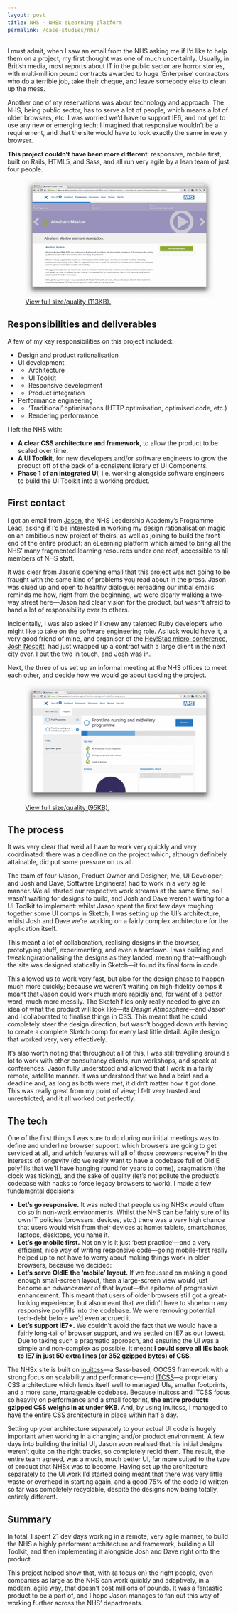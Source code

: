 ```yaml
---
layout: post
title: NHS – NHSx eLearning platform
permalink: /case-studies/nhs/
---
```


I must admit, when I saw an email from the NHS asking me if I’d like to help
them on a project, my first thought was one of much uncertainly. Usually, in
British media, most reports about IT in the public sector are horror stories,
with multi-million pound contracts awarded to huge ‘Enterprise’ contractors who
do a terrible job, take their cheque, and leave somebody else to clean up the
mess.

Another one of my reservations was about technology and approach. The NHS,
being public sector, has to serve a lot of people, which means a lot of older
browsers, etc. I was worried we’d have to support IE6, and not get to use any
new or emerging tech; I imagined that responsive wouldn’t be a requirement, and
that the site would have to look exactly the same in every browser.

**This project couldn’t have been more different**: responsive, mobile first,
built on Rails, HTML5, and Sass, and all run very agile by a lean team of just
four people.

<figure>
  <img src="/img/content/case-studies/nhs/01.png" alt="">
  <figcaption><a href="/img/content/case-studies/nhs/01-full.png">View full size/quality (113KB).</a></figcaption>
</figure>

## Responsibilities and deliverables

A few of my key responsibilities on this project included:

* Design and product rationalisation
* UI development
* * Architecture
* * UI Toolkit
* * Responsive development
* * Product integration
* Performance engineering
* * ‘Traditional’ optimisations (HTTP optimisation, optimised code, etc.)
* * Rendering performance

I left the NHS with:

* **A clear CSS architecture and framework**, to allow the product to be scaled
over time.
* **A UI Toolkit**, for new developers and/or software engineers to grow the
product off of the back of a consistent library of UI Components.
* **Phase 1 of an integrated UI**, i.e. working alongside software engineers to
build the UI Toolkit into a working product.

## First contact

I got an email from [Jason](https://twitter.com/jasonbrewster), the NHS
Leadership Academy’s Programme Lead, asking if I’d be interested in working my
design rationalisation magic on an ambitious new project of theirs, as well as
joining to build the front-end of the entire product: an eLearning platform
which aimed to bring all the NHS’ many fragmented learning resources under one
roof, accessible to all members of NHS staff.

It was clear from Jason’s opening email that this project was not going to be
fraught with the same kind of problems you read about in the press. Jason was
clued up and open to healthy dialogue: rereading our initial emails reminds me
how, right from the beginning, we were clearly walking a two-way street
here—Jason had clear vision for the product, but wasn’t afraid to hand a lot of
responsibility over to others.

Incidentally, I was also asked if I knew any talented Ruby developers who might
like to take on the software engineering role. As luck would have it, a very
good friend of mine, and organiser of the [Hey!Stac
micro-conference](http://hey.wearestac.com/), [Josh
Nesbitt](https://twitter.com/joshnesbitt), had just wrapped up a contract with
a large client in the next city over. I put the two in touch, and Josh was in.

Next, the three of us set up an informal meeting at the NHS offices to meet
each other, and decide how we would go about tackling the project.

<figure>
  <img src="/img/content/case-studies/nhs/02.png" alt="">
  <figcaption><a href="/img/content/case-studies/nhs/02-full.png">View full size/quality (95KB).</a></figcaption>
</figure>

## The process

It was very clear that we’d all have to work very quickly and very coordinated:
there was a deadline on the project which, although definitely attainable, did
put some pressure on us all.

The team of four (Jason, Product Owner and Designer; Me, UI Developer; and Josh
and Dave, Software Engineers) had to work in a very agile manner. We all
started our respective work streams at the same time, so I wasn’t waiting for
designs to build, and Josh and Dave weren’t waiting for a UI Toolkit to
implement: whilst Jason spent the first few days roughing together some UI
comps in Sketch, I was setting up the UI’s architecture, whilst Josh and Dave
we’re working on a fairly complex architecture for the application itself.

This meant a lot of collaboration, realising designs in the browser,
prototyping stuff, experimenting, and even a teardown. I was building and
tweaking/rationalising the designs as they landed, meaning that—although the
site was designed statically in Sketch—it found its final form in code.

This allowed us to work very fast, but also for the design phase to happen much
more quickly; because we weren’t waiting on high-fidelity comps it meant that
Jason could work much more rapidly and, for want of a better word, much more
messily. The Sketch files only really needed to give an idea of what the
product will look like—its _Design Atmosphere_—and Jason and I collaborated to
finalise things in CSS. This meant that he could completely steer the design
direction, but wasn’t bogged down with having to create a complete Sketch comp
for every last little detail. Agile design that worked very, very effectively.

It’s also worth noting that throughout all of this, I was still travelling
around a lot to work with other consultancy clients, run workshops, and speak
at conferences. Jason fully understood and allowed that I work in a fairly
remote, satellite manner. It was understood that we had a brief and a deadline
and, as long as both were met, it didn’t matter how it got done. This was
really great from my point of view; I felt very trusted and unrestricted, and
it all worked out perfectly.

## The tech

One of the first things I was sure to do during our initial meetings was to
define and underline browser support: which browsers are going to get serviced
at all, and which features will all of those browsers receive? In the interests
of longevity (do we really want to have a codebase full of OldIE polyfills that
we’ll have hanging round for years to come), pragmatism (the clock was
ticking), and the sake of quality (let’s not pollute the product’s codebase
with hacks to force legacy browsers to work), I made a few fundamental
decisions:

* **Let’s go responsive.** It was noted that people using NHSx would often do
so in non-work environments. Whilst the NHS can be fairly sure of its own IT
policies (browsers, devices, etc.) there was a very high chance that users
would visit from their devices at home: tablets, smartphones, laptops,
desktops, you name it.
* **Let’s go mobile first.** Not only is it just ‘best practice’—and a very
efficient, nice way of writing responsive code—going mobile-first really helped
up to not have to worry about making things work in older browsers, because we
decided:
* **Let’s serve OldIE the ‘mobile’ layout.** If we focussed on making a good
enough small-screen layout, then a large-screen view would just become an
_advancement_ of that layout—the epitome of progressive enhancement. This meant
that users of older browsers still got a great-looking experience, but also
meant that we didn’t have to shoehorn any responsive polyfills into the
codebase. We were removing potential tech-debt before we’d even accrued it.
* **Let’s support IE7+.** We couldn’t avoid the fact that we would have a
fairly long-tail of browser support, and we settled on IE7 as our lowest. Due
to taking such a pragmatic approach, and ensuring the UI was a simple and
non-complex as possible, it meant **I could serve all IEs back to IE7 in just
50 extra lines (or 352 gzipped bytes) of CSS**.

The NHSx site is built on [inuitcss](http://inuitcss.com/)—a Sass-based, OOCSS
framework with a strong focus on scalability and performance—and
[ITCSS](http://itcss.io/)—a proprietary CSS architecture which lends itself
well to managed UIs, smaller footprints, and a more sane, manageable codebase.
Because inuitcss and ITCSS focus so heavily on performance and a small
footprint, **the entire products gzipped CSS weighs in at under 9KB**. And, by
using inuitcss, I managed to have the entire CSS architecture in place within
half a day.

Setting up your architecture separately to your actual UI code is hugely
important when working in a changing and/or product environment. A few days
into building the initial UI, Jason soon realised that his initial designs
weren’t quite on the right tracks, so completely redid them. The result, the
entire team agreed, was a much, much better UI, far more suited to the type of
product that NHSx was to become. Having set up the architecture separately to
the UI work I’d started doing meant that there was very little waste or
overhead in starting again, and a good 75% of the code I’d written so far was
completely recyclable, despite the designs now being totally, entirely
different.

## Summary

In total, I spent 21 dev days working in a remote, very agile manner, to build
the NHS a highly performant architecture and framework, building a UI Toolkit,
and then implementing it alongside Josh and Dave right onto the product.

This project helped show that, with (a focus on) the right people, even
companies as large as the NHS can work quickly and adaptively, in a modern,
agile way, that doesn’t cost millions of pounds. It was a fantastic product to
be a part of, and I hope Jason manages to fan out this way of working further
across the NHS’ departments.
